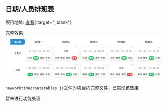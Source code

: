 ## 日期/人员排班表
项目地址: [查看](https://xluoyu.github.io/myCode/dataTable/index.html){:target="_blank"}

完整效果
![效果](./assets/a1.png)

`newworktimecreatetables.js`文件为项目内完整文件，已实现该效果

暂未进行功能处理
